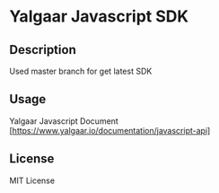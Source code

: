 # Yalgaar Javascript SDK
## Description
Used master branch for get latest SDK
## Usage
Yalgaar Javascript Document [https://www.yalgaar.io/documentation/javascript-api]
## License
MIT License
